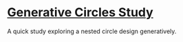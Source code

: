 # [Generative Circles Study](https://lourd.github.io/generative-circles-study)

A quick study exploring a nested circle design generatively.
